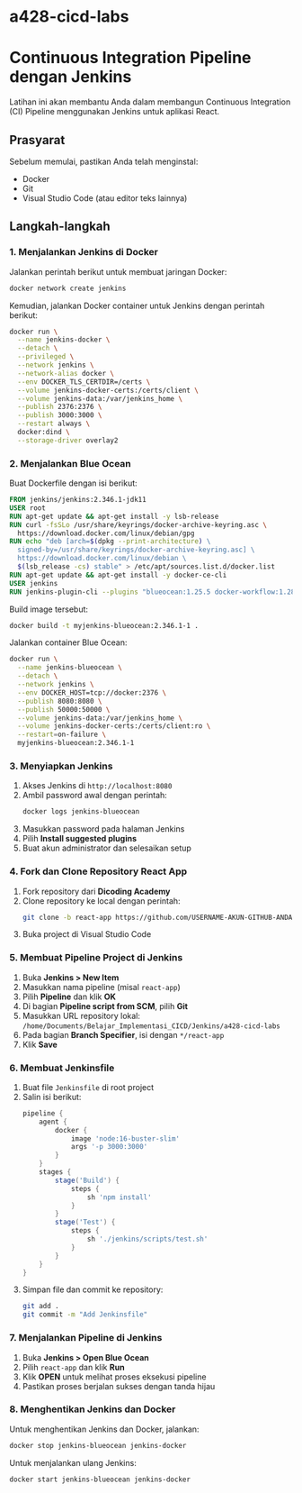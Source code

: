 # a428-cicd-labs
# Continuous Integration Pipeline dengan Jenkins

Latihan ini akan membantu Anda dalam membangun Continuous Integration (CI) Pipeline menggunakan Jenkins untuk aplikasi React.

## Prasyarat
Sebelum memulai, pastikan Anda telah menginstal:
- Docker
- Git
- Visual Studio Code (atau editor teks lainnya)

## Langkah-langkah

### 1. Menjalankan Jenkins di Docker
Jalankan perintah berikut untuk membuat jaringan Docker:
```sh
docker network create jenkins
```
Kemudian, jalankan Docker container untuk Jenkins dengan perintah berikut:
```sh
docker run \
  --name jenkins-docker \
  --detach \
  --privileged \
  --network jenkins \
  --network-alias docker \
  --env DOCKER_TLS_CERTDIR=/certs \
  --volume jenkins-docker-certs:/certs/client \
  --volume jenkins-data:/var/jenkins_home \
  --publish 2376:2376 \
  --publish 3000:3000 \
  --restart always \
  docker:dind \
  --storage-driver overlay2
```

### 2. Menjalankan Blue Ocean
Buat Dockerfile dengan isi berikut:
```Dockerfile
FROM jenkins/jenkins:2.346.1-jdk11
USER root
RUN apt-get update && apt-get install -y lsb-release
RUN curl -fsSLo /usr/share/keyrings/docker-archive-keyring.asc \  
  https://download.docker.com/linux/debian/gpg
RUN echo "deb [arch=$(dpkg --print-architecture) \  
  signed-by=/usr/share/keyrings/docker-archive-keyring.asc] \  
  https://download.docker.com/linux/debian \  
  $(lsb_release -cs) stable" > /etc/apt/sources.list.d/docker.list
RUN apt-get update && apt-get install -y docker-ce-cli
USER jenkins
RUN jenkins-plugin-cli --plugins "blueocean:1.25.5 docker-workflow:1.28"
```
Build image tersebut:
```sh
docker build -t myjenkins-blueocean:2.346.1-1 .
```
Jalankan container Blue Ocean:
```sh
docker run \
  --name jenkins-blueocean \
  --detach \
  --network jenkins \
  --env DOCKER_HOST=tcp://docker:2376 \
  --publish 8080:8080 \
  --publish 50000:50000 \
  --volume jenkins-data:/var/jenkins_home \
  --volume jenkins-docker-certs:/certs/client:ro \
  --restart=on-failure \
  myjenkins-blueocean:2.346.1-1
```

### 3. Menyiapkan Jenkins
1. Akses Jenkins di `http://localhost:8080`
2. Ambil password awal dengan perintah:
   ```sh
   docker logs jenkins-blueocean
   ```
3. Masukkan password pada halaman Jenkins
4. Pilih **Install suggested plugins**
5. Buat akun administrator dan selesaikan setup

### 4. Fork dan Clone Repository React App
1. Fork repository dari **Dicoding Academy**
2. Clone repository ke local dengan perintah:
   ```sh
   git clone -b react-app https://github.com/USERNAME-AKUN-GITHUB-ANDA/a428-cicd-labs.git
   ```
3. Buka project di Visual Studio Code

### 5. Membuat Pipeline Project di Jenkins
1. Buka **Jenkins > New Item**
2. Masukkan nama pipeline (misal `react-app`)
3. Pilih **Pipeline** dan klik **OK**
4. Di bagian **Pipeline script from SCM**, pilih **Git**
5. Masukkan URL repository lokal: `/home/Documents/Belajar_Implementasi_CICD/Jenkins/a428-cicd-labs`
6. Pada bagian **Branch Specifier**, isi dengan `*/react-app`
7. Klik **Save**

### 6. Membuat Jenkinsfile
1. Buat file `Jenkinsfile` di root project
2. Salin isi berikut:
   ```groovy
   pipeline {
       agent {
           docker {
               image 'node:16-buster-slim'
               args '-p 3000:3000'
           }
       }
       stages {
           stage('Build') {
               steps {
                   sh 'npm install'
               }
           }
           stage('Test') {
               steps {
                   sh './jenkins/scripts/test.sh'
               }
           }
       }
   }
   ```
3. Simpan file dan commit ke repository:
   ```sh
   git add .
   git commit -m "Add Jenkinsfile"
   ```

### 7. Menjalankan Pipeline di Jenkins
1. Buka **Jenkins > Open Blue Ocean**
2. Pilih `react-app` dan klik **Run**
3. Klik **OPEN** untuk melihat proses eksekusi pipeline
4. Pastikan proses berjalan sukses dengan tanda hijau

### 8. Menghentikan Jenkins dan Docker
Untuk menghentikan Jenkins dan Docker, jalankan:
```sh
docker stop jenkins-blueocean jenkins-docker
```
Untuk menjalankan ulang Jenkins:
```sh
docker start jenkins-blueocean jenkins-docker
```
